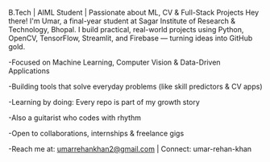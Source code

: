B.Tech | AIML Student | Passionate about ML, CV & Full-Stack Projects
Hey there! I'm Umar, a final-year student at Sagar Institute of Research & Technology, Bhopal. I build practical, real-world projects using Python, OpenCV, TensorFlow, Streamlit, and Firebase — turning ideas into GitHub gold.

-Focused on Machine Learning, Computer Vision & Data-Driven Applications

-Building tools that solve everyday problems (like skill predictors & CV apps)

-Learning by doing: Every repo is part of my growth story

-Also a guitarist who codes with rhythm

-Open to collaborations, internships & freelance gigs

-Reach me at: umarrehankhan2@gmail.com | Connect: umar-rehan-khan
